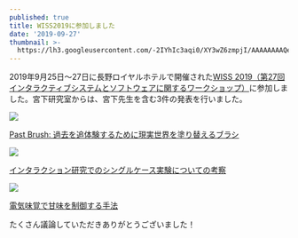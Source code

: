 ```yaml
---
published: true
title: WISS2019に参加しました
date: '2019-09-27'
thumbnail: >-
  https://lh3.googleusercontent.com/-2IYhIc3aqi0/XY3wZ6zmpjI/AAAAAAAAQeQ/J6tHkcL0LbsYRuY_kzIwaDc6RB90fuzzQCE0YBhgL/_DSC1603.JPG
---
```

​2019年9月25日～27日に長野ロイヤルホテルで開催された[WISS 2019（第27回インタラクティブシステムとソフトウェアに関するワークショップ）](https://www.wiss.org/WISS2019/)に参加しました。宮下研究室からは、宮下先生を含む3件の発表を行いました。

![](https://lh3.googleusercontent.com/-Yfe-F8Fy7n4/XY3wYHfiN6I/AAAAAAAAQfo/7x5tGE4VO8sPGo_QPWPpDDAfQd4zRD5QwCE0YBhgL/_DSC1454.ARW)

[Past Brush: 過去を追体験するために現実世界を塗り替えるブラシ](https://research.miyashita.com/papers/D224)

![](https://lh3.googleusercontent.com/-HlcE-EqhK_o/XY3wZPy9MAI/AAAAAAAAQes/AHMxpJFpIkUTCA7p1ADP4b8Ty3VBnGrcQCE0YBhgL/_DSC1554.ARW)

[インタラクション研究でのシングルケース実験についての考察](https://research.miyashita.com/papers/D223)

![](https://lh3.googleusercontent.com/-w9My51Yc5x4/XY3wZ7F5CKI/AAAAAAAAQd8/bSjZRHxlT_EI0aDMBwkwyncLfMmLZwaMACE0YBhgL/_DSC1643.JPG)

[電気味覚で甘味を制御する手法](https://research.miyashita.com/papers/D225)

たくさん議論していただきありがとうございました！
